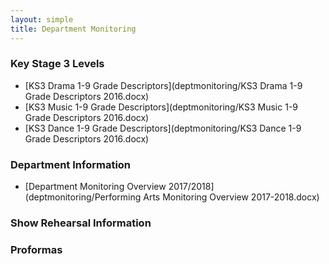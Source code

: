 ```yaml
---
layout: simple
title: Department Monitoring
---
```



### Key Stage 3 Levels

* [KS3 Drama 1-9 Grade Descriptors](deptmonitoring/KS3 Drama 1-9 Grade Descriptors 2016.docx)
* [KS3 Music 1-9 Grade Descriptors](deptmonitoring/KS3 Music 1-9 Grade Descriptors 2016.docx)
* [KS3 Dance 1-9 Grade Descriptors](deptmonitoring/KS3 Dance 1-9 Grade Descriptors 2016.docx)

### Department Information

* [Department Monitoring Overview 2017/2018](deptmonitoring/Performing Arts Monitoring Overview 2017-2018.docx)

### Show Rehearsal Information


### Proformas
